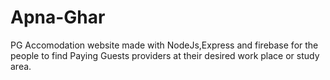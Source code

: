 # Apna-Ghar
PG Accomodation website made with NodeJs,Express and firebase
for the people to find Paying Guests providers at their desired work
place or study area. 
